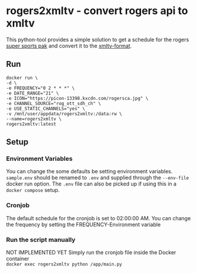 # rogers2xmltv - convert rogers api to xmltv

This python-tool provides a simple solution to get a schedule for the rogers [super sports pak](https://supersportspak.com/) and convert it to the [xmltv-format](http://wiki.xmltv.org/index.php/XMLTVFormat).

## Run
```
docker run \
-d \
-e FREQUENCY="0 2 * * *" \
-e DATE_RANGE="21" \
-e ICON="https://picon-13398.kxcdn.com/rogersca.jpg" \
-e CHANNEL_SOURCE="rog_ott_sdh_ch" \
-e USE_STATIC_CHANNELS="yes" \
-v /mnt/user/appdata/rogers2xmltv:/data:rw \
--name=rogers2xmltv \
rogers2xmltv:latest
```
## Setup
### Environment Variables
You can change the some defaults be setting environment variables.
`sample.env` should be renamed to `.env` and supplied through the `--env-file` docker run option. The `.env` file can also be picked up if using this in a `docker compose` setup.

### Cronjob
The default schedule for the cronjob is set to 02:00:00 AM.
You can change the frequency by setting the FREQUENCY-Environment variable

### Run the script manually
NOT IMPLEMENTED YET
Simply run the cronjob file inside the Docker container  
`docker exec rogers2xmltv python /app/main.py`